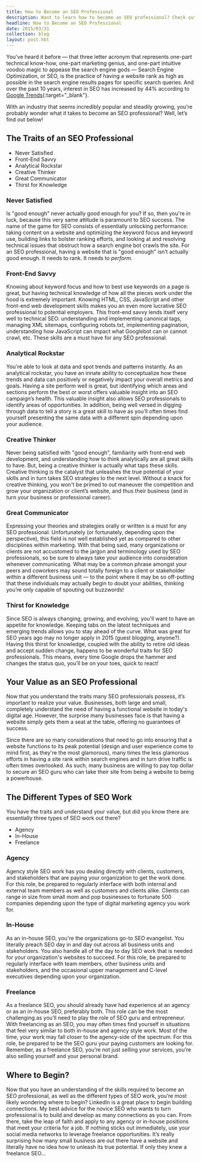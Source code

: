 ```yaml
---
title: How to Become an SEO Professional
description: Want to learn how to become an SEO professional? Check out our outlines of the best traits and skills needed for the job.
headline: How to Become an SEO Professional
date: 2015/03/31
collection: blog
layout: post.hbt
---
```


You've heard it before — that three letter acronym that represents one-part technical know-how, one-part marketing genius, and one-part intuitive voodoo magic to appease the search engine gods — Search Engine Optimization, or SEO, is the practice of having a website rank as high as possible in the search engine results pages for specific search queries. And over the past 10 years, interest in SEO has increased by 44% according to [Google Trends](https://www.google.com/trends/explore#q=seo){:target="_blank"}.

With an industry that seems incredibly popular and steadily growing, you’re probably wonder what it takes to become an SEO professional? Well, let’s find out below!

## The Traits of an SEO Professional

- Never Satisfied
- Front-End Savvy
- Analytical Rockstar
- Creative Thinker
- Great Communicator
- Thirst for Knowledge

### Never Satisfied
Is "good enough" never actually good enough for you? If so, then you're in luck, because this very same attitude is paramount to SEO success. The name of the game for SEO consists of essentially unlocking performance: taking content on a website and optimizing the keyword focus and keyword use, building links to bolster ranking efforts, and looking at and resolving technical issues that obstruct how a search engine bot crawls the site. For an SEO professional, having a website that is "good enough" isn’t actually good enough. It needs to rank. It needs to *perform*.

### Front-End Savvy
Knowing about keyword focus and how to best use keywords on a page is great, but having technical knowledge of how all the pieces work under the hood is extremely important. Knowing HTML, CSS, JavaScript and other front-end web development skills makes you an even more lucrative SEO professional to potential employers. This front-end savvy lends itself very well to technical SEO: understanding and implementing canonical tags, managing XML sitemaps, configuring robots.txt, implementing pagination, understanding how JavaScript can impact what Googlebot can or cannot crawl, etc. These skills are a must have for any SEO professional.

### Analytical Rockstar
You're able to look at data and spot trends and patterns instantly. As an analytical rockstar, you have an innate ability to conceptualize how these trends and data can positively or negatively impact your overall metrics and goals. Having a site perform well is great, but identifying which areas and sections perform the best or worst offers valuable insight into an SEO campaign’s health. This valuable insight also allows SEO professionals to identify areas of opportunities. In addition, being well versed in digging through data to tell a story is a great skill to have as you’ll often times find yourself presenting the same data with a different spin depending upon your audience.

### Creative Thinker
Never being satisfied with "good enough", familiarity with front-end web development, and understanding how to think analytically are all great skills to have. But, being a creative thinker is actually what taps these skills. Creative thinking is the catalyst that unleashes the true potential of your skills and in turn takes SEO strategies to the next level. Without a knack for creative thinking, you won't be primed to out maneuver the competition and grow your organization or client’s website, and thus their business (and in turn your business or professional career).

### Great Communicator
Expressing your theories and strategies orally or written is a must for any SEO professional. Unfortunately (or fortunately, depending upon the perspective), this field is not well established yet as compared to other disciplines within marketing. With that being said, many organizations or clients are not accustomed to the jargon and terminology used by SEO professionals, so be sure to always take your audience into consideration whenever communicating. What may be a common phrase amongst your peers and coworkers may sound totally foreign to a client or stakeholder within a different business unit — to the point where it may be so off-putting that these individuals may actually begin to doubt your abilities, thinking you’re only capable of spouting out buzzwords!

### Thirst for Knowledge
Since SEO is always changing, growing, and evolving, you'll want to have an appetite for knowledge. Keeping tabs on the latest techniques and emerging trends allows you to stay ahead of the curve. What was great for SEO years ago may no longer apply in 2015 (guest blogging, anyone?). Having this thirst for knowledge, coupled with the ability to retire old ideas and accept sudden change, happens to be wonderful traits for SEO professionals. This means, every time Google drops the hammer and changes the status quo, you’ll be on your toes, quick to react!

## Your Value as an SEO Professional
Now that you understand the traits many SEO professionals possess, it’s important to realize your value. Businesses, both large and small, completely understand the need of having a functional website in today's digital age. However, the surprise many businesses face is that having a website simply gets them a seat at the table, offering no guarantees of success.

Since there are so many considerations that need to go into ensuring that a website functions to its peak potential (design and user experience come to mind first, as they're the most glamorous), many times the less glamorous efforts in having a site rank within search engines and in turn drive traffic is often times overlooked. As such, many business are willing to pay top dollar to secure an SEO guru who can take their site from being a website to being a powerhouse.

## The Different Types of SEO Work
You have the traits and understand your value, but did you know there are essentially three types of SEO work out there?

- Agency
- In-House
- Freelance

### Agency
Agency style SEO work has you dealing directly with clients, customers, and stakeholders that are paying your organization to get the work done. For this role, be prepared to regularly interface with both internal and external team members as well as customers and clients alike. Clients can range in size from small mom and pop businesses to fortunate 500 companies depending upon the type of digital marketing agency you work for.

### In-House
As an in-house SEO, you're the organizations go-to SEO evangelist. You literally preach SEO day in and day out across all business units and stakeholders. You also handle all of the day to day SEO work that is needed for your organization's websites to succeed. For this role, be prepared to regularly interface with team members, other business units and stakeholders, and the occasional upper management and C-level executives depending upon your organization.

### Freelance
As a freelance SEO, you should already have had experience at an agency or as an in-house SEO, preferably both. This role can be the most challenging as you’ll need to play the role of SEO guru and entrepreneur. With freelancing as an SEO, you may often times find yourself in situations that feel very similar to both in-house and agency style work. Most of the time, your work may fall closer to the agency-side of the spectrum. For this role, be prepared to be the SEO guru your paying customers are looking for. Remember, as a freelance SEO, you’re not just selling your services, you’re also selling yourself and your personal brand.

## Where to Begin?
Now that you have an understanding of the skills required to become an SEO professional, as well as the different types of SEO work, you’re most likely wondering where to begin? LinkedIn is a great place to begin building connections. My best advice for the novice SEO who wants to turn professional is to build and develop as many connections as you can. From there, take the leap of faith and apply to any agency or in-house positions that meet your criteria for a job. If nothing sticks out immediately, use your social media networks to leverage freelance opportunities. It’s really surprising how many small business are out there have a website and literally have no idea how to unleash its true potential. If only they knew a freelance SEO…

